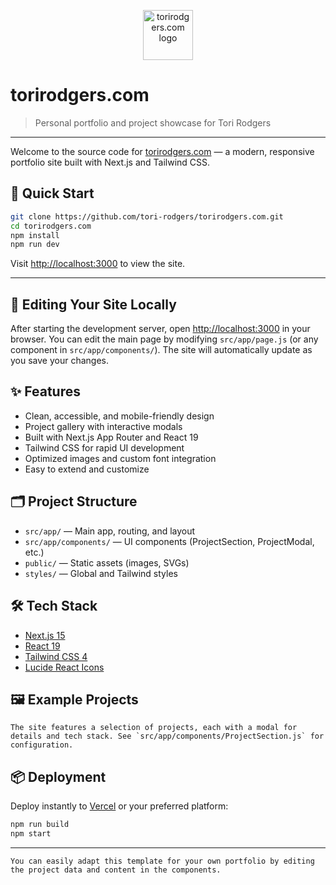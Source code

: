 
<p align="center">
	<img src="/globe.svg" alt="torirodgers.com logo" width="80" height="80" />
</p>

# torirodgers.com

> Personal portfolio and project showcase for Tori Rodgers

---

Welcome to the source code for [torirodgers.com](https://torirodgers.com) — a modern, responsive portfolio site built with Next.js and Tailwind CSS.

## 🚀 Quick Start

```bash
git clone https://github.com/tori-rodgers/torirodgers.com.git
cd torirodgers.com
npm install
npm run dev
```


Visit [http://localhost:3000](http://localhost:3000) to view the site.

---

## 📝 Editing Your Site Locally

After starting the development server, open [http://localhost:3000](http://localhost:3000) in your browser. You can edit the main page by modifying `src/app/page.js` (or any component in `src/app/components/`). The site will automatically update as you save your changes.

## ✨ Features

- Clean, accessible, and mobile-friendly design
- Project gallery with interactive modals
- Built with Next.js App Router and React 19
- Tailwind CSS for rapid UI development
- Optimized images and custom font integration
- Easy to extend and customize

## 🗂️ Project Structure

- `src/app/` — Main app, routing, and layout
- `src/app/components/` — UI components (ProjectSection, ProjectModal, etc.)
- `public/` — Static assets (images, SVGs)
- `styles/` — Global and Tailwind styles

## 🛠️ Tech Stack

- [Next.js 15](https://nextjs.org/)
- [React 19](https://react.dev/)
- [Tailwind CSS 4](https://tailwindcss.com/)
- [Lucide React Icons](https://lucide.dev/)

## 🖼️ Example Projects

```admonition note
The site features a selection of projects, each with a modal for details and tech stack. See `src/app/components/ProjectSection.js` for configuration.
```

## 📦 Deployment

Deploy instantly to [Vercel](https://vercel.com/) or your preferred platform:

```bash
npm run build
npm start
```

---

```admonition tip
You can easily adapt this template for your own portfolio by editing the project data and content in the components.
```
